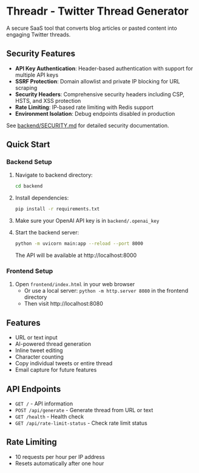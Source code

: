 # Threadr - Twitter Thread Generator

A secure SaaS tool that converts blog articles or pasted content into engaging Twitter threads.

## Security Features

- **API Key Authentication**: Header-based authentication with support for multiple API keys
- **SSRF Protection**: Domain allowlist and private IP blocking for URL scraping  
- **Security Headers**: Comprehensive security headers including CSP, HSTS, and XSS protection
- **Rate Limiting**: IP-based rate limiting with Redis support
- **Environment Isolation**: Debug endpoints disabled in production

See [backend/SECURITY.md](backend/SECURITY.md) for detailed security documentation.

## Quick Start

### Backend Setup

1. Navigate to backend directory:
   ```bash
   cd backend
   ```

2. Install dependencies:
   ```bash
   pip install -r requirements.txt
   ```

3. Make sure your OpenAI API key is in `backend/.openai_key`

4. Start the backend server:
   ```bash
   python -m uvicorn main:app --reload --port 8000
   ```

   The API will be available at http://localhost:8000

### Frontend Setup

1. Open `frontend/index.html` in your web browser
   - Or use a local server: `python -m http.server 8080` in the frontend directory
   - Then visit http://localhost:8080

## Features

- URL or text input
- AI-powered thread generation
- Inline tweet editing
- Character counting
- Copy individual tweets or entire thread
- Email capture for future features

## API Endpoints

- `GET /` - API information
- `POST /api/generate` - Generate thread from URL or text
- `GET /health` - Health check
- `GET /api/rate-limit-status` - Check rate limit status

## Rate Limiting

- 10 requests per hour per IP address
- Resets automatically after one hour